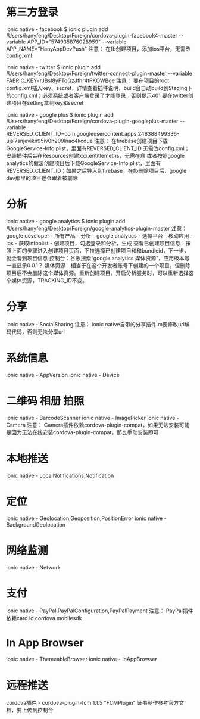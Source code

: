 
# 第三方登录
ionic native - facebook
$ ionic plugin add /Users/hanyfeng/Desktop/Foreign/cordova-plugin-facebook4-master --variable APP_ID="574935876028959" --variable APP_NAME="HanyAppDevPush"
注意：
在fb创建项目，添加ios平台，无需改config.xml

ionic native - twitter
$ ionic plugin add /Users/hanyfeng/Desktop/Foreign/twitter-connect-plugin-master --variable FABRIC_KEY=rJBsI8yFTqQzJfhr4tPKOWBge
注意：
要在项目的root config.xml插入key、secret，详情查看插件说明，build会自动build到Staging下的config.xml；必须系统或者客户端登录了才能登录，否则提示401
要在twitter创建项目在setting拿到key和secret

ionic native - google plus
$ ionic plugin add /Users/hanyfeng/Desktop/Foreign/cordova-plugin-googleplus-master --variable REVERSED_CLIENT_ID=com.googleusercontent.apps.248388499336-ujsi7snjevikn95iv0h209lnac4kcdue
注意：
在firebase创建项目下载GoogleService-Info.plist，里面有REVERSED_CLIENT_ID
无需改config.xml；安装插件后会在Resources创建xxx.entitlemetns，无需在意
或者按照google analytics的做法创建项目后下载GoogleService-Info.plist，里面有REVERSED_CLIENT_ID；如果之后导入到firebase，在fb删除项目后，google dev那里的项目也会跟着被删除

# 分析
ionic native - google analytics
$ ionic plugin add /Users/hanyfeng/Desktop/Foreign/google-analytics-plugin-master
注意：
google developer - 所有产品 - 分析 - google analytics - 选择平台 - 移动应用 - ios - 获取infoplist - 创建项目，勾选登录和分析，生成
查看已创建项目信息：按照上面的步骤进入创建项目页面，下拉选择已创建项目和和bundleid，下一步，就会看到项目信息
控制台：谷歌搜索“google analytics 媒体资源”，应用版本号一直显示0.0.1？
媒体资源：相当于在这个开发者账号下创建的一个项目，但删除项目后不会删除这个媒体资源。重新创建项目，开启分析服务时，可以重新选择这个媒体资源，TRACKING_ID不变。

# 分享
ionic native - SocialSharing
注意：
ionic native自带的分享插件.m要修改url编码代码，否则无法分享url

# 系统信息
ionic native - AppVersion
ionic native - Device

# 二维码 相册 拍照
ionic native - BarcodeScanner
ionic native - ImagePicker
ionic native - Camera
注意：
Camera插件依赖cordova-plugin-compat，如果无法安装可能是因为无法在线安装cordova-plugin-compat，那么手动安装即可

# 本地推送
ionic native - LocalNotifications,Notification

# 定位
ionic native - Geolocation,Geoposition,PositionError
ionic native - BackgroundGeolocation

# 网络监测
ionic native - Network

# 支付
ionic native - PayPal,PayPalConfiguration,PayPalPayment
注意：
PayPal插件依赖card.io.cordova.mobilesdk

# In App Browser
ionic native - ThemeableBrowser
ionic native - InAppBrowser

# 远程推送
cordova插件 - cordova-plugin-fcm 1.1.5 "FCMPlugin"
证书制作参考官方文档，要上传到控制台
